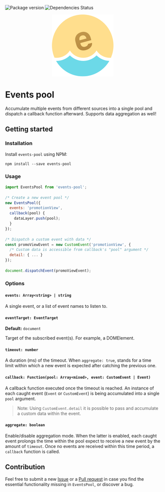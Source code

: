 ![Package version](https://badge.fury.io/js/events-pool.svg)
![Dependencies Status](https://david-dm.org/kettanaito/events-pool.svg)

<p align="center">
  <a href="https://github.com/kettanaito/events-pool">
    <img src="./icon.png" />
  </a>
</p>

# Events pool
Accumulate multiple events from different sources into a single pool and dispatch a callback function afterward. Supports data aggregation as well!

## Getting started
### Installation
Install `events-pool` using NPM:
```
npm install --save events-pool
```

### Usage
```js
import EventsPool from 'events-pool';

/* Create a new event pool */
new EventsPool({
  events: 'promotionView',
  callback(pool) {
    dataLayer.push(pool);
  }
});

/* Dispatch a custom event with data */
const promoViewEvent = new CustomEvent('promotionView', {
  /* Custom data is accessible from callback's "pool" argument */
  detail: { ... }
});

document.dispatchEvent(promoViewEvent);
```

### Options
#### `events: Array<string> | string`
A single event, or a list of event names to listen to.

#### `eventTarget: EventTarget`
**Default:** `document`

Target of the subscribed event(s). For example, a DOMElement.

#### `timeout: number`
A duration (ms) of the timeout. When `aggregate: true`, stands for a time limit within which a new event is expected after catching the previous one.

#### `callback: Function(pool: Array<mixed>, event: CustomEvent | Event)`
A callback function executed once the timeout is reached. An instance of each caught event (`Event` or `CustomEvent`) is being accumulated into a single `pool` argument.
> Note: Using `CustomEvent.detail` it is possible to pass and accumulate a custom data within the event.

#### `aggregate: boolean`
Enable/disable aggregation mode. When the latter is enabled, each caught event prolongs the time within the pool expect to receive a new event by the amount of `timeout`. Once no events are received within this time period, a `callback` function is called.

## Contribution
Feel free to submit a new [Issue](https://github.com/kettanaito/event-pool/issues) or a [Pull request](https://github.com/kettanaito/event-pool/pulls) in case you find the essential functionality missing in `EventsPool`, or discover a bug.
